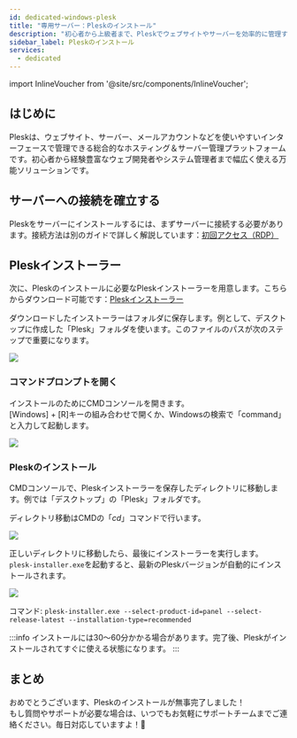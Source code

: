 ```yaml
---
id: dedicated-windows-plesk
title: "専用サーバー：Pleskのインストール"
description: "初心者から上級者まで、Pleskでウェブサイトやサーバーを効率的に管理する方法をチェック → 今すぐ詳しく見る"
sidebar_label: Pleskのインストール
services:
  - dedicated
---
```


import InlineVoucher from '@site/src/components/InlineVoucher';

## はじめに

Pleskは、ウェブサイト、サーバー、メールアカウントなどを使いやすいインターフェースで管理できる総合的なホスティング＆サーバー管理プラットフォームです。初心者から経験豊富なウェブ開発者やシステム管理者まで幅広く使える万能ソリューションです。

<InlineVoucher />

## サーバーへの接続を確立する

Pleskをサーバーにインストールするには、まずサーバーに接続する必要があります。接続方法は別のガイドで詳しく解説しています：[初回アクセス（RDP）](vserver-windows-userdp.md)

## Pleskインストーラー

次に、Pleskのインストールに必要なPleskインストーラーを用意します。こちらからダウンロード可能です：[Pleskインストーラー](https://installer-win.plesk.com/plesk-installer.exe)

ダウンロードしたインストーラーはフォルダに保存します。例として、デスクトップに作成した「Plesk」フォルダを使います。このファイルのパスが次のステップで重要になります。

![](https://screensaver01.zap-hosting.com/index.php/s/qpQK28F3oPezWR8/preview)

### コマンドプロンプトを開く

インストールのためにCMDコンソールを開きます。  
[Windows] + [R]キーの組み合わせで開くか、Windowsの検索で「command」と入力して起動します。

![](https://screensaver01.zap-hosting.com/index.php/s/ZHCiRtYrFK43Xbn/preview)

### Pleskのインストール

CMDコンソールで、Pleskインストーラーを保存したディレクトリに移動します。例では「デスクトップ」の「Plesk」フォルダです。

ディレクトリ移動はCMDの「*cd*」コマンドで行います。

![](https://screensaver01.zap-hosting.com/index.php/s/sCCpiogDGsrGN9F/preview)

正しいディレクトリに移動したら、最後にインストーラーを実行します。  
`plesk-installer.exe`を起動すると、最新のPleskバージョンが自動的にインストールされます。

![](https://screensaver01.zap-hosting.com/index.php/s/TKrkZagQr4CC7Hr/preview)

コマンド: `plesk-installer.exe --select-product-id=panel --select-release-latest --installation-type=recommended`

:::info
インストールには30〜60分かかる場合があります。完了後、Pleskがインストールされてすぐに使える状態になります。
:::

## まとめ

おめでとうございます、Pleskのインストールが無事完了しました！  
もし質問やサポートが必要な場合は、いつでもお気軽にサポートチームまでご連絡ください。毎日対応していますよ！🙂

<InlineVoucher />